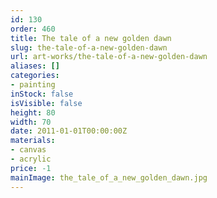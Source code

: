 ```yaml
---
id: 130
order: 460
title: The tale of a new golden dawn
slug: the-tale-of-a-new-golden-dawn
url: art-works/the-tale-of-a-new-golden-dawn
aliases: []
categories:
- painting
inStock: false
isVisible: false
height: 80
width: 70
date: 2011-01-01T00:00:00Z
materials:
- canvas
- acrylic
price: -1
mainImage: the_tale_of_a_new_golden_dawn.jpg
---
```

